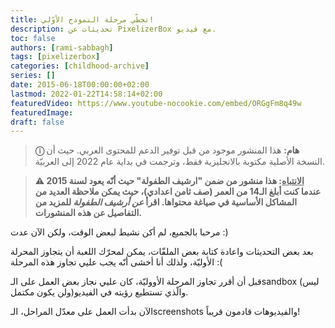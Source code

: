 ```yaml
---
title: تخطّي مرحلة النموذج الأوّلي!
description: تحديثات عن PixelizerBox مع فيديو.
toc: false
authors: [rami-sabbagh]
tags: [pixelizerbox]
categories: [childhood-archive]
series: []
date: 2015-06-18T00:00:00+02:00
lastmod: 2022-01-22T14:58:14+02:00
featuredVideo: https://www.youtube-nocookie.com/embed/ORGgFm8q49w
featuredImage:
draft: false
---
```


> **ⓘ هام:** هذا المنشور موجود من قبل توفير الدعم للمحتوى العربي. حيث أن النسخة الأصلية مكتوبة بالانجليزية فقط، وترجمت في بداية عام 2022 إلى العربيّة.

> **⚠ <u>الانتباه</u>: هذا منشور من ضمن "ارشيف الطفولة" حيث أنّه يعود لسنة 2015 عندما كنت أبلغ الـ14 من العمر (صف ثامن اعدادي)، حيث يمكن ملاحظة العديد من المشاكل الأساسية في صياغة محتواها. اقرأ _عن أرشيف الطفولة_ للمزيد من التفاصيل عن هذه المنشورات.**

مرحبا بالجميع، لم أكن نشيط لبعض الوقت، ولكن الآن عدت :)

بعد بعض التحديثات واعادة كتابة بعض الملفّات، يمكن لمحرّك اللعبة أن يتجاوز المحرلة الأوليّة،
ولذلك أنا أخشى أنّه يجب عليي تجاوز هذه المرحلة :(

قبل أن أقرر تجاوز المرحلة الأووليّة، كان عليي نجاز بعض العمل على الـsandbox (ليس ولن يكون مكتمل)والّذي تستطيع رؤيته في الفيديو.

الآن بدأت العمل على معدّل المراحل، الـscreenshots والفيديوهات قادمون قريباً!
